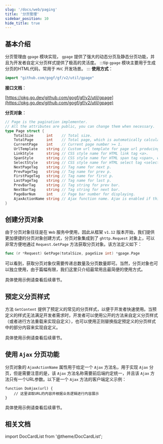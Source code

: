 ```yaml
---
slug: '/docs/web/paging'
title: '分页管理'
sidebar_position: 10
hide_title: true
---
```


## 基本介绍
分页管理由 `gpage` 模块实现， `gpage` 提供了强大的动态分页及静态分页功能，并且为开发者自定义分页样式提供了极高的灵活度。
:::tip
`gpage` 模块主要用于生成分页的HTML代码，常用于 `MVC` 开发场景。
:::
**使用方式**：

```go
import "github.com/gogf/gf/v2/util/gpage"
```

**接口文档**：

[https://pkg.go.dev/github.com/gogf/gf/v2/util/gpage](https://pkg.go.dev/github.com/gogf/gf/v2/util/gpage)

**分页对象**：

```go
// Page is the pagination implementer.
// All the attributes are public, you can change them when necessary.
type Page struct {
    TotalSize      int    // Total size.
    TotalPage      int    // Total page, which is automatically calculated.
    CurrentPage    int    // Current page number >= 1.
    UrlTemplate    string // Custom url template for page url producing.
    LinkStyle      string // CSS style name for HTML link tag <a>.
    SpanStyle      string // CSS style name for HTML span tag <span>, which is used for first, current and last page tag.
    SelectStyle    string // CSS style name for HTML select tag <select>.
    NextPageTag    string // Tag name for next p.
    PrevPageTag    string // Tag name for prev p.
    FirstPageTag   string // Tag name for first p.
    LastPageTag    string // Tag name for last p.
    PrevBarTag     string // Tag string for prev bar.
    NextBarTag     string // Tag string for next bar.
    PageBarNum     int    // Page bar number for displaying.
    AjaxActionName string // Ajax function name. Ajax is enabled if this attribute is not empty.
}
```

## 创建分页对象

由于分页对象往往是在 `Web` 服务中使用，因此从框架 `v1.12` 版本开始，我们提供更加便捷的分页对象创建方式，分页对象集成到了 `ghttp.Request` 对象上，可以非常方便地通过 `Request.GetPage` 方法获取分页对象。该方法定义如下：

```go
func (r *Request) GetPage(totalSize, pageSize int) *gpage.Page
```

可以看到，获取分页对象仅需要传递总数量及分页数量即可。当然，分页对象也可以独立使用，由于篇幅有限，我们这里只介绍最常用且最简便的使用方式。

具体使用示例请查看后续章节。

## 预定义分页样式

方法 `GetContent` 提供了预定义的常见的分页样式，以便于开发者快速使用。当预定义的样式无法满足开发者需求时，开发者可以使用公开的方法来自定义分页样式（或者进行方法重载来实现自定义），也可以使用正则替换指定预定义的分页样式中的部分内容来实现自定义。

具体使用示例请查看后续章节。

## 使用 `Ajax` 分页功能

分页对象的 `AjaxActionName` 属性用于给定一个 `Ajax` 方法名，用于实现 `Ajax` 分页，但是需要注意的是，该 `Ajax` 方法名称需要前后端约定统一，并且该 `Ajax` 方法只有一个URL参数。以下是一个 `Ajax` 方法的客户端定义示例：

```
function DoAjax(url) {
    // 这里读取URL的内容并根据业务逻辑进行内容展示
}
```

具体使用示例请查看后续章节。

## 相关文档

import DocCardList from '@theme/DocCardList';

<DocCardList />